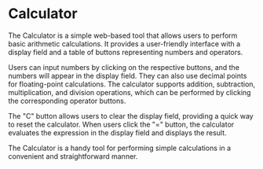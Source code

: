 # Calculator

The Calculator is a simple web-based tool that allows users to perform basic arithmetic calculations. It provides a user-friendly interface with a display field and a table of buttons representing numbers and operators.

Users can input numbers by clicking on the respective buttons, and the numbers will appear in the display field. They can also use decimal points for floating-point calculations. The calculator supports addition, subtraction, multiplication, and division operations, which can be performed by clicking the corresponding operator buttons.

The "C" button allows users to clear the display field, providing a quick way to reset the calculator. When users click the "=" button, the calculator evaluates the expression in the display field and displays the result.

The Calculator is a handy tool for performing simple calculations in a convenient and straightforward manner.
